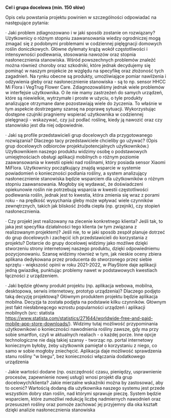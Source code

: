            

**Cel i grupa docelowa (min. 150 słów)**

Opis celu powstania projektu powinien w szczególności odpowiadać na następujące pytania:

· Jaki problem zdiagnozowano i w jaki sposób zostanie on rozwiązany?
Użytkownicy o różnym stopniu zaawansowania wiedzy ogrodniczej mogą zmagać się z podobnymi problemami w codziennej pięlęgnacji domowych roślin doniczkowych. Główne dylematy krążą wokół częstotliwości i intensywności podlewania, stosowania nawozów oraz stopnia nasłonecznienia stanowiska. Wśród powszechnych problemów znaleźć można również choroby oraz szkodniki, które jednak decydujemy się pominąć w naszym projekcie ze względu na specyfikę oraz złożoność tych zagadnień. 
Na rynku obecne są produkty, umożliwiające pomiar nawilżenia i odżywienia gleby oraz nasłonecznienie stanowiska - są to np. sensor HHCC Mi Flora i VegTrug Flower Care. Zdiagnozowaliśmy jednak wiele problemów w interfejsie użytkownika. O ile nie mamy zastrzeżeń do samych urządzeń, które są niewielkie, wytrzymałe i proste w użyciu, o tyle produkty analizujące otrzymane dane pozostawiają wiele do życzenia. To właśnie w tym aspekcie dostrzegamy szansę na poprawę sytuacji. 
Wykorzystując dostępne czujniki pragniemy wspierać użytkownika w codziennej pielęgnacji - wskazywać, czy już podlać roślinę, kiedy ją nawozić oraz czy stanowisko jest dla niej odpowiednie.


· Jaki są profile przedstawicieli grup docelowych dla przygotowanego rozwiązania? Dlaczego tacy przedstawiciele chcieliby go używać? (Opis grup docelowych odbiorców projektu/potencjalnych użytkowników.)
Użytkownikiem naszego produktu widzimy osobę o podstawowych umiejętnościach obsługi aplikacji mobilnych o różnym poziomie zaawansowania w kwestii opieki nad roślinami, który posiada sensor Xiaomi MiFlora. 
Użytkownicy początkujący znajdą wsparcie w systemie powiadomień o konieczności podlania rośliny, a system analizujący nasłonecznienie stanowiska będzie wsparciem dla użytkowników o różnym stopniu zaawansowania. Mogłoby się wydawać, że doświadczeni opiekunowie roślin nie potrzebują wsparcia w kwestii częstotliwości podlewania roślin, jednak jest to kwestia, która zmienia się wraz z porami roku - na prędkość wysychania gleby może wpływać wiele czynników zewnętrznych, takich jak bliskość źródła ciepła (np. grzejnik), czy stopień nasłonecznienia. 

· Czy projekt jest realizowany na zlecenie konkretnego klienta? Jeśli tak, to jaka jest specyfika działalności tego klienta (w tym związana z realizowanym projektem)? Jeśli nie, to w jaki sposób zespół planuje dotrzeć do grup docelowych i zachęcić ich przedstawicieli do korzystania z projektu?
Dotarcie do grupy docelowej widzimy jako możliwe dzięki stworzeniu strony internetowej naszego produktu, dzięki odpowiedniemu pozycjonowaniu. Szansę widzimy również w tym, jak nieskie oceny zbiera aplikana dedykowana przez producenta do stworzonego przez siebie sprzętu - większość opinii w roku 2021-2022, w PlayStore daje aplikacji jedną gwiazdkę, punktując problemy nawet w podstawowych kwestiach łączności z urządzeniem. 

· Jaki będzie główny produkt projektu (np. aplikacja webowa, mobilna, desktopowa, serwis internetowy, prototyp urządzenia)? Dlaczego podjęto taką decyzję projektową?
Głównym produktem projektu będzie aplikacja mobilna. Decyzja ta została podjęta na podstawie kilku czynników. Głównym jest fakt niesłabneącego wzrostu popularności urządzeń i aplikacji mobilnych (src: statista https://www.statista.com/statistics/271644/worldwide-free-and-paid-mobile-app-store-downloads/). Widzimy tutaj możliwość przypominania użytkownikowi o konieczności nawodnienia rośliny zawsze, gdy ma przy sobie smartfon, czyli w aktualnych realiach - o każdej porze. Inne opcje technologiczne nie dają takiej szansy - tworząc np. portal internetowy koniecznym byłoby, żeby użytkownik pamiętał o korzystaniu z niego, co samo w sobie mogłoby zniechęcić. Aplikacja daje możliwość sprawdzenia stanu rośliny "w biegu", bez konieczności włączania dodatkowego urządzenia

· Jakie wartości dodane (np. oszczędność czasu, pieniędzy, usprawnienie procesów, zapewnienie nowej usługi) wnosi projekt dla grup docelowych/klienta? Jakie mierzalne wskaźniki można by zastosować, aby to ocenić?
Wartością dodaną dla użytkownika naszego systemu jest przede wszystkim dobry stan roślin, nad którymi sprawuje pieczę. System będzie wsparciem, które zumożliwi redukcję liczbę nadmiernych nawodnień oraz przesuszeń rośliny oraz pomoże zachować jej przyjemny dla oka kształt dzięki analizie nasłonecznienia stanowiska